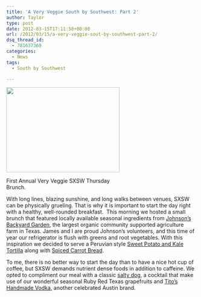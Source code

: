 ```yaml
---
title: 'A Very Veggie South by Southwest: Part 2'
author: Taylor
type: post
date: 2012-03-15T17:11:58+00:00
url: /2012/03/15/a-very-veggie-sout-by-southwest-part-2/
dsq_thread_id:
  - 781637369
categories:
  - News
tags:
  - South by Southwest

---
```

<div id="attachment_200" style="width: 310px" class="wp-caption alignright">
  <a href="{{% mediaroot %}}uploads/2012/03/P3158344.jpg" rel="lightbox[144]"><img class="size-medium wp-image-200" title="Very Veggie SXSW" src="{{% mediaroot %}}uploads/2012/03/P3158344-300x225.jpg" alt="" width="300" height="225" srcset="{{% mediaroot %}}uploads/2012/03/P3158344-300x225.jpg 300w, {{% mediaroot %}}uploads/2012/03/P3158344-1024x768.jpg 1024w, {{% mediaroot %}}uploads/2012/03/P3158344-400x300.jpg 400w" sizes="(max-width: 300px) 100vw, 300px" /></a>
  
  <p class="wp-caption-text">
    First Annual Very Veggie SXSW Thursday Brunch.
  </p>
</div>

With long lines, blazing sunshine, and long walks between venues, SXSW can be physically grueling. That is why it is important to start the day right with a healthy, well-rounded breakfast.  This morning we hosted a small brunch that featured locally available seasonal ingredients from <a href="http://www.jbgorganic.com/" target="_blank">Johnson&#8217;s Backyard Garde</a><a href="http://www.jbgorganic.com/" target="_blank">n</a>, the largest organic community supported agriculture farm in Texas. James and I are proud Johnson&#8217;s volunteers, and this time of year our refrigerator is flush with greens and root vegetables. With this inspiration we decided to serve a Peruvian style [Sweet Potato and Kale Tortilla][1] along with [Spiced Carrot Bread][2].

To me, there is no better way to start the day than to have a nice hot cup of coffee, but SXSW demands nutrient dense foods in addition to caffeine. We opted to compliment our meal with a classic [salty dog][3], a cocktail that make use of our wonderful seasonal Ruby Red Texas grapefruits and <a href="http://titosvodka.com/" target="_blank">Tito&#8217;s Handmade Vodka</a>, another celebrated Austin brand.

 [1]: http://kitchen.coseppi.com/2012/03/sweet-potato-and-kale-tortilla/ "Sweet Potato and Kale Tortilla"
 [2]: http://kitchen.coseppi.com/2012/03/spiced-carrot-bread/ "Spiced Carrot Bread"
 [3]: http://kitchen.coseppi.com/2012/03/salty-dog-cocktail/ "Salty Dog Cocktail"
